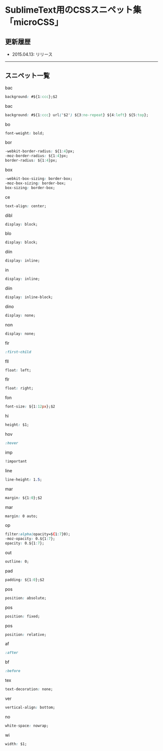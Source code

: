 # SublimeText用のCSSスニペット集「microCSS」

## 更新履歴
* 2015.04.13: リリース

---

## スニペット一覧

bac
```CSS
background: #${1:ccc};$2
```

bac
```CSS
background: #${1:ccc} url('$2') ${3:no-repeat} ${4:left} ${5:top};
```

bo
```CSS
font-weight: bold;
```

bor
```CSS
-webkit-border-radius: ${1:4}px;
-moz-border-radius: ${1:4}px;
border-radius: ${1:4}px;
```

box
```CSS
-webkit-box-sizing: border-box;
-moz-box-sizing: border-box;
box-sizing: border-box;
```

ce
```CSS
text-align: center;
```

dibl
```CSS
display: block;
```

blo
```CSS
display: block;
```

diin
```CSS
display: inline;
```

in
```CSS
display: inline;
```

diin
```CSS
display: inline-block;
```

dino
```CSS
display: none;
```

non
```CSS
display: none;
```

fir
```CSS
:first-child
```

fll
```CSS
float: left;
```

flr
```CSS
float: right;
```

fon
```CSS
font-size: ${1:12px};$2
```

hi
```CSS
height: $1;
```

hov
```CSS
:hover
```

imp
```CSS
!important
```

line
```CSS
line-height: 1.5;
```

mar
```CSS
margin: ${1:0};$2
```

mar
```CSS
margin: 0 auto;
```

op
```CSS
filter:alpha(opacity=${1:7}0);
-moz-opacity: 0.${1:7};
opacity: 0.${1:7};
```

out
```CSS
outline: 0;
```

pad
```CSS
padding: ${1:0};$2
```

pos
```CSS
position: absolute;
```

pos
```CSS
position: fixed;
```

pos
```CSS
position: relative;
```

af
```CSS
:after
```

bf
```CSS
:before
```

tex
```CSS
text-decoration: none;
```

ver
```CSS
vertical-align: bottom;
```

no
```CSS
white-space: nowrap;
```

wi
```CSS
width: $1;
```
